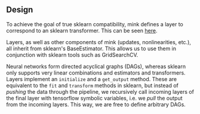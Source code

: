 ## Design

To achieve the goal of true sklearn compatibility, mink defines a
layer to correspond to an sklearn transformer. This can be seen
[here](https://github.com/BenjaminBossan/mink/blob/master/analogy_to_sklearn.ipynb).

Layers, as well as other components of mink (updates, nonlinearities,
etc.), all inherit from sklearn's BaseEstimator. This allows us to use
them in conjunction with sklearn tools such as GridSearchCV.

Neural networks form directed acyclical graphs (DAGs), whereas sklearn
only supports very linear combinations and estimators and
transformers. Layers implement an `initialize` and a `get_output`
method. These are equivalent to the `fit` and `transform` methods in
sklearn, but instead of *pushing* the data through the pipeline, we
recursively call incoming layers of the final layer with tensorflow
symbolic variables, i.e. we *pull* the output from the incoming
layers. This way, we are free to define arbitrary DAGs.
